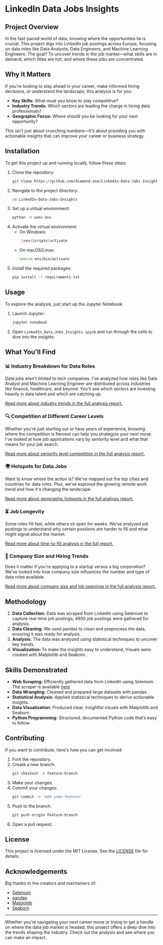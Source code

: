 # LinkedIn Data Jobs Insights

## Project Overview

In the fast-paced world of data, knowing where the opportunities lie is crucial. This project digs into LinkedIn job postings across Europe, focusing on data roles like Data Analysts, Data Engineers, and Machine Learning Engineers. The goal? To uncover trends in the job market—what skills are in demand, which titles are hot, and where these jobs are concentrated.

## Why It Matters

If you're looking to stay ahead in your career, make informed hiring decisions, or understand the landscape, this analysis is for you:
- **Key Skills:** What must you know to stay competitive?
- **Industry Trends:** Which sectors are leading the charge in hiring data professionals?
- **Geographic Focus:** Where should you be looking for your next opportunity?

This isn't just about crunching numbers—it's about providing you with actionable insights that can improve your career or business strategy.

## Installation

To get this project up and running locally, follow these steps:

1. Clone the repository:
    ```sh
    git clone https://github.com/diamond-one/LinkedIn-Data-Jobs-Insights.git
    ```
2. Navigate to the project directory:
    ```sh
    cd LinkedIn-Data-Jobs-Insights
    ```
3. Set up a virtual environment:
    ```sh
    python -m venv env
    ```
4. Activate the virtual environment:
    - On Windows:
        ```sh
        .\env\Scripts\activate
        ```
    - On macOS/Linux:
        ```sh
        source env/bin/activate
        ```
5. Install the required packages:
    ```sh
    pip install -r requirements.txt
    ```

## Usage

To explore the analysis, just start up the Jupyter Notebook:

1. Launch Jupyter:
    ```sh
    jupyter notebook
    ```
2. Open `LinkedIn_Data_Jobs_Insights.ipynb` and run through the cells to dive into the insights.

## What You'll Find

### 📊 Industry Breakdown for Data Roles

Data jobs aren't limited to tech companies. I've analyzed how roles like Data Analyst and Machine Learning Engineer are distributed across industries like finance, healthcare, and beyond. You'll see which sectors are investing heavily in data talent and which are catching up.

[Read more about industry trends in the full analysis report.](https://github.com/diamond-one/LinkedIn-Data-Jobs-Insights/blob/main/Analysis%20Report.md#trends-in-data-related-job-openings-across-industries)

### 🔍 Competition at Different Career Levels

Whether you're just starting out or have years of experience, knowing where the competition is fiercest can help you strategize your next move. I've looked at how job applications vary by seniority level and what that means for your job search.

[Read more about seniority level competition in the full analysis report.](https://github.com/diamond-one/LinkedIn-Data-Jobs-Insights/blob/main/Analysis%20Report.md#seniority-levels-and-applicant-competition-in-data-jobs)

### 🌍 Hotspots for Data Jobs

Want to know where the action is? We've mapped out the top cities and countries for data roles. Plus, we’ve explored the growing remote work trend and how it's changing the landscape.

[Read more about geographic hotspots in the full analysis report.](https://github.com/diamond-one/LinkedIn-Data-Jobs-Insights/blob/main/Analysis%20Report.md#geographic-distribution-of-data-jobs)

### ⏳ Job Longevity

Some roles fill fast, while others sit open for weeks. We’ve analyzed job postings to understand why certain positions are harder to fill and what might signal about the market.

[Read more about time-to-fill analysis in the full report.](https://github.com/diamond-one/LinkedIn-Data-Jobs-Insights/blob/main/Analysis%20Report.md#time-to-fill-analysis-for-data-jobs)

### 🏢 Company Size and Hiring Trends

Does it matter if you're applying to a startup versus a big corporation? We’ve looked into how company size influences the number and type of data roles available.

[Read more about company size and job openings in the full analysis report.](https://github.com/diamond-one/LinkedIn-Data-Jobs-Insights/blob/main/Analysis%20Report.md#company-size-and-job-openings-in-data)

## Methodology

1. **Data Collection:** Data was scraped from LinkedIn using Selenium to capture real-time job postings; 4800 job postings were gathered for analysis. 
2. **Data Cleaning:** We used pandas to clean and preprocess the data, ensuring it was ready for analysis.
3. **Analysis:** The data was analyzed using statistical techniques to uncover key trends.
4. **Visualization:** To make the insights easy to understand, Visuals were created with Matplotlib and Seaborn.

## Skills Demonstrated

- **Web Scraping:** Efficiently gathered data from LinkedIn using Selenium. The scraper is available [here](https://github.com/diamond-one/Linkedin_Scraper) 
- **Data Wrangling:** Cleaned and prepared large datasets with pandas.
- **Statistical Analysis:** Applied statistical techniques to derive actionable insights.
- **Data Visualization:** Produced clear, insightful visuals with Matplotlib and Seaborn.
- **Python Programming:** Structured, documented Python code that’s easy to follow.

## Contributing

If you want to contribute, here's how you can get involved:

1. Fork the repository.
2. Create a new branch:
    ```sh
    git checkout -b feature-branch
    ```
3. Make your changes.
4. Commit your changes:
    ```sh
    git commit -m 'Add some feature'
    ```
5. Push to the branch:
    ```sh
    git push origin feature-branch
    ```
6. Open a pull request.

## License

This project is licensed under the MIT License. See the [LICENSE](LICENSE) file for details.

## Acknowledgements

Big thanks to the creators and maintainers of:
- [Selenium](https://www.selenium.dev/)
- [pandas](https://pandas.pydata.org/)
- [Matplotlib](https://matplotlib.org/)
- [Seaborn](https://seaborn.pydata.org/)

---

Whether you're navigating your next career move or trying to get a handle on where the data job market is headed, this project offers a deep dive into the trends shaping the industry. Check out the analysis and see where you can make an impact.
